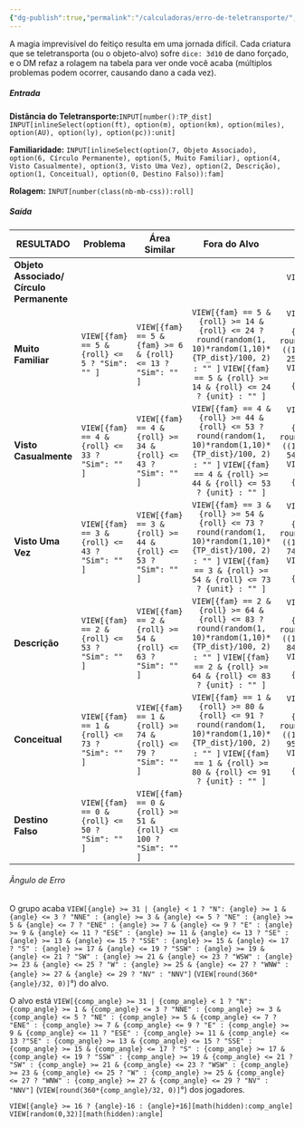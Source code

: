 ```yaml
---
{"dg-publish":true,"permalink":"/calculadoras/erro-de-teletransporte/","title":"Erro de Teletransporte","created":"2024-07-25T12:08:06.760-03:00"}
---
```


A magia imprevisível do feitiço resulta em uma jornada difícil. Cada criatura que se teletransporta (ou o objeto-alvo) sofre `dice: 3d10` de dano forçado, e o DM refaz a rolagem na tabela para ver onde você acaba (múltiplos problemas podem ocorrer, causando dano a cada vez).

##### Entrada

**Distância do Teletransporte:**`INPUT[number():TP_dist]` `INPUT[inlineSelect(option(ft), option(m), option(km), option(miles), option(AU), option(ly), option(pc)):unit]` 

**Familiaridade:**  `INPUT[inlineSelect(option(7, Objeto Associado), option(6, Círculo Permanente), option(5, Muito Familiar), option(4, Visto Casualmente), option(3, Visto Uma Vez), option(2, Descrição), option(1, Conceitual), option(0, Destino Falso)):fam]`

**Rolagem:** `INPUT[number(class(nb-mb-css)):roll]`

##### Saída

| **RESULTADO**           | Problema                                         | Área Similar                                                   |                                                                                 Fora do Alvo                                                                                  |           No Alvo            |
| --------------------- | ---------------------------------------------- | -------------------------------------------------------------- |:---------------------------------------------------------------------------------------------------------------------------------------------------------------------------:|:------------------------------:|
| **Objeto Associado/<BR />Círculo Permanente**             |                                                |                                                                |                                                                                                                                                                             | `VIEW[{fam} >= 6 ? "Sim": ""]` |
| **Muito Familiar**     | `VIEW[{fam} == 5 & {roll} <= 5 ? "Sim": "" ]`  | `VIEW[{fam} == 5 & {fam} >= 6 & {roll} <= 13 ? "Sim": "" ]`    | `VIEW[{fam} == 5 & {roll} >= 14 & {roll} <= 24 ? round(random(1, 10)*random(1,10)*{TP_dist}/100, 2) : "" ]` `VIEW[{fam} == 5 & {roll} >= 14 & {roll} <= 24 ? {unit} : "" ]` | `VIEW[{fam} == 5 & {roll} >= 25 & {roll} <= 100 ? round({TP_dist}/100*((100-{roll})/(100-25))^2, 2) : "" ]` `VIEW[{fam} == 5 & {roll} >= 25 & {roll} <= 100 ? {unit} : "" ]`                               |
| **Visto Casualmente**     | `VIEW[{fam} == 4 & {roll} <= 33 ? "Sim": "" ]` | `VIEW[{fam} == 4 & {roll} >= 34 & {roll} <= 43 ? "Sim": "" ]`  | `VIEW[{fam} == 4 & {roll} >= 44 & {roll} <= 53 ? round(random(1, 10)*random(1,10)*{TP_dist}/100, 2) : "" ]` `VIEW[{fam} == 4 & {roll} >= 44 & {roll} <= 53 ? {unit} : "" ]` | `VIEW[{fam} == 4 & {roll} >= 54 & {roll} <= 100 ? round({TP_dist}/100*((100-{roll})/(100-54))^2, 2) : "" ]` `VIEW[{fam} == 4 & {roll} >= 54 & {roll} <= 100 ? {unit} : "" ]`                                |
| **Visto Uma Vez**         | `VIEW[{fam} == 3 & {roll} <= 43 ? "Sim": "" ]` | `VIEW[{fam} == 3 & {roll} >= 44 & {roll} <= 53 ? "Sim": "" ]`  | `VIEW[{fam} == 3 & {roll} >= 54 & {roll} <= 73 ? round(random(1, 10)*random(1,10)*{TP_dist}/100, 2) : "" ]` `VIEW[{fam} == 3 & {roll} >= 54 & {roll} <= 73 ? {unit} : "" ]` | `VIEW[{fam} == 3 & {roll} >= 74 & {roll} <= 100 ? round({TP_dist}/100*((100-{roll})/(100-74))^2, 2) : "" ]` `VIEW[{fam} == 3 & {roll} >= 74 & {roll} <= 100 ? {unit} : "" ]`                                |
| **Descrição**       | `VIEW[{fam} == 2 & {roll} <= 53 ? "Sim": "" ]` | `VIEW[{fam} == 2 & {roll} >= 54 & {roll} <= 63 ? "Sim": "" ]`  | `VIEW[{fam} == 2 & {roll} >= 64 & {roll} <= 83 ? round(random(1, 10)*random(1,10)*{TP_dist}/100, 2) : "" ]` `VIEW[{fam} == 2 & {roll} >= 64 & {roll} <= 83 ? {unit} : "" ]` | `VIEW[{fam} == 2 & {roll} >= 84 & {roll} <= 100 ? round({TP_dist}/100*((100-{roll})/(100-84))^2, 2) : "" ]` `VIEW[{fam} == 2 & {roll} >= 84 & {roll} <= 100 ? {unit} : "" ]`                                |
| **Conceitual**        | `VIEW[{fam} == 1 & {roll} <= 73 ? "Sim": "" ]` | `VIEW[{fam} == 1 & {roll} >= 74 & {roll} <= 79 ? "Sim": "" ]`  | `VIEW[{fam} == 1 & {roll} >= 80 & {roll} <= 91 ? round(random(1, 10)*random(1,10)*{TP_dist}/100, 2) : "" ]` `VIEW[{fam} == 1 & {roll} >= 80 & {roll} <= 91 ? {unit} : "" ]` | `VIEW[{fam} == 1 & {roll} >= 92 & {roll} <= 100 ? round({TP_dist}/100*((100-{roll})/(100-95))^2, 2) : "" ]` `VIEW[{fam} == 1 & {roll} >= 92 & {roll} <= 100 ? {unit} : "" ]`                                |
| **Destino Falso** | `VIEW[{fam} == 0 & {roll} <= 50 ? "Sim": "" ]` | `VIEW[{fam} == 0 & {roll} >= 51 & {roll} <= 100 ? "Sim": "" ]` |                                                                                                                                                                             |                                |

###### Ângulo de Erro
O grupo acaba `VIEW[{angle} >= 31 | {angle} < 1 ? "N": {angle} >= 1 & {angle} <= 3 ? "NNE" : {angle} >= 3 & {angle} <= 5 ? "NE" : {angle} >= 5 & {angle} <= 7 ? "ENE" : {angle} >= 7 & {angle} <= 9 ? "E" : {angle} >= 9 & {angle} <= 11 ? "ESE" : {angle} >= 11 & {angle} <= 13 ? "SE" : {angle} >= 13 & {angle} <= 15 ? "SSE" : {angle} >= 15 & {angle} <= 17 ? "S" : {angle} >= 17 & {angle} <= 19 ? "SSW" : {angle} >= 19 & {angle} <= 21 ? "SW" : {angle} >= 21 & {angle} <= 23 ? "WSW" : {angle} >= 23 & {angle} <= 25 ? "W" : {angle} >= 25 & {angle} <= 27 ? "WNW" : {angle} >= 27 & {angle} <= 29 ? "NV" : "NNV"]` (`VIEW[round(360*{angle}/32, 0)]`°) do alvo.

O alvo está `VIEW[{comp_angle} >= 31 | {comp_angle} < 1 ? "N": {comp_angle} >= 1 & {comp_angle} <= 3 ? "NNE" : {comp_angle} >= 3 & {comp_angle} <= 5 ? "NE" : {comp_angle} >= 5 & {comp_angle} <= 7 ? "ENE" : {comp_angle} >= 7 & {comp_angle} <= 9 ? "E" : {comp_angle} >= 9 & {comp_angle} <= 11 ? "ESE" : {comp_angle} >= 11 & {comp_angle} <= 13 ?"SE" : {comp_angle} >= 13 & {comp_angle} <= 15 ? "SSE" : {comp_angle} >= 15 & {comp_angle} <= 17 ? "S" : {comp_angle} >= 17 & {comp_angle} <= 19 ? "SSW" : {comp_angle} >= 19 & {comp_angle} <= 21 ? "SW" : {comp_angle} >= 21 & {comp_angle} <= 23 ? "WSW" : {comp_angle} >= 23 & {comp_angle} <= 25 ? "W" : {comp_angle} >= 25 & {comp_angle} <= 27 ? "WNW" : {comp_angle} >= 27 & {comp_angle} <= 29 ? "NV" : "NNV"]` (`VIEW[round(360*{comp_angle}/32, 0)]`°) dos jogadores.

`VIEW[{angle} >= 16 ? {angle}-16 : {angle}+16][math(hidden):comp_angle]`
`VIEW[random(0,32)][math(hidden):angle]`
